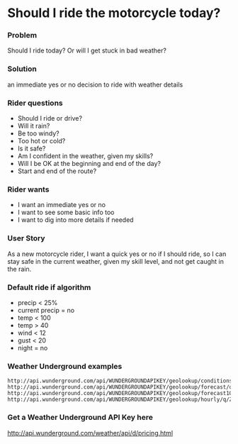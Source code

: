 # Should I ride the motorcycle today?

### Problem
Should I ride today? Or will I get stuck in bad weather?

### Solution
an immediate yes or no decision to ride with weather details

### Rider questions
- Should I ride or drive?
- Will it rain?
- Be too windy?
- Too hot or cold?
- Is it safe?
- Am I confident in the weather, given my skills?
- Will I be OK at the beginning and end of the day?
- Start and end of the route?

### Rider wants
- I want an immediate yes or no
- I want to see some basic info too
- I want to dig into more details if needed

### User Story
As a new motorcycle rider, I want a quick yes or no if I should ride, so I can stay safe in the current weather, given my skill level, and not get caught in the rain.

### Default ride if algorithm
- precip < 25%
- current precip = no
- temp < 100
- temp > 40
- wind < 12
- gust < 20
- night = no

### Weather Underground examples
~~~~
http://api.wunderground.com/api/WUNDERGROUNDAPIKEY/geolookup/conditions/q/ZIPCODE.json
http://api.wunderground.com/api/WUNDERGROUNDAPIKEY/geolookup/forecast/q/ZIPCODE.json
http://api.wunderground.com/api/WUNDERGROUNDAPIKEY/geolookup/forecast10day/q/ZIPCODE.json
http://api.wunderground.com/api/WUNDERGROUNDAPIKEY/geolookup/hourly/q/ZIPCODE.json
~~~~

### Get a Weather Underground API Key here
http://api.wunderground.com/weather/api/d/pricing.html
